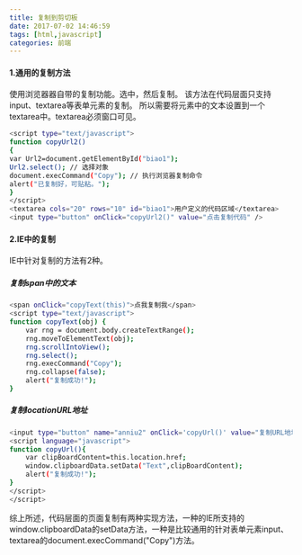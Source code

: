 ```yaml
---
title: 复制到剪切板
date: 2017-07-02 14:46:59
tags: [html,javascript]
categories: 前端
---
```


#### 1.通用的复制方法

使用浏览器器自带的复制功能。选中，然后复制。
该方法在代码层面只支持input、textarea等表单元素的复制。
所以需要将元素中的文本设置到一个textarea中。textarea必须窗口可见。
<!-- more -->
``` bash
<script type="text/javascript">
function copyUrl2()
{
var Url2=document.getElementById("biao1");
Url2.select(); // 选择对象
document.execCommand("Copy"); // 执行浏览器复制命令
alert("已复制好，可贴粘。");
}
</script>
<textarea cols="20" rows="10" id="biao1">用户定义的代码区域</textarea>
<input type="button" onClick="copyUrl2()" value="点击复制代码" />
```
#### 2.IE中的复制
IE中针对复制的方法有2种。
##### 复制span中的文本
``` bash
<span onClick="copyText(this)">点我复制我</span>
<script type="text/javascript">
function copyText(obj) {
    var rng = document.body.createTextRange();
    rng.moveToElementText(obj);
    rng.scrollIntoView();
    rng.select();
    rng.execCommand("Copy");
    rng.collapse(false);
    alert("复制成功!");
}
```
##### 复制locationURL地址
``` bash
<input type="button" name="anniu2" onClick='copyUrl()' value="复制URL地址">
<script language="javascript">
function copyUrl(){
    var clipBoardContent=this.location.href;
    window.clipboardData.setData("Text",clipBoardContent);
    alert("复制成功!");
}
</script>
</script>
```
综上所述，代码层面的页面复制有两种实现方法，一种的IE所支持的window.clipboardData的setData方法，一种是比较通用的针对表单元素input、textarea的document.execCommand("Copy")方法。